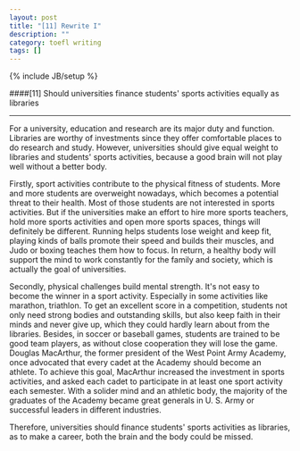 ```yaml
---
layout: post
title: "[11] Rewrite I"
description: ""
category: toefl writing 
tags: []
---
```

{% include JB/setup %}

####[11] Should universities finance students' sports activities equally as libraries
___

For a university, education and research are its major duty and function. Libraries are worthy of investments since they offer comfortable places to do research and study. However, universities should give equal weight to libraries and students' sports activities, because a good brain will not play well without a better body.

Firstly, sport activities contribute to the physical fitness of students. More and more students are overweight nowadays, which becomes a potential threat to their health. Most of those students are not interested in sports activities. But if the universities make an effort to hire more sports teachers, hold more sports activities and open more sports 
spaces, things will definitely be different. Running helps students lose weight and keep fit, playing kinds of balls promote their speed and builds their muscles, and Judo or boxing teaches them how to focus. In return, a healthy body will support the mind to work constantly for the family and society, which is actually the goal of universities.

Secondly, physical challenges build mental strength. It's not easy to become the winner in a sport activity. Especially in some activities like marathon, triathlon. To get an excellent score in a competition, students not only need strong bodies and outstanding skills, but also keep faith in their minds and never give up, which they could hardly learn about from the libraries. Besides, in soccer or baseball games, students are trained to be good team players, as without close cooperation they will lose the game.  Douglas MacArthur, the former president of the West Point Army Academy, once advocated that every cadet at the Academy should become an athlete. To achieve this goal, MacArthur increased the investment in sports activities, and asked each cadet to participate in at least one sport activity each semester. With a solider mind and an athletic body, the majority of the graduates of the Academy became great generals in U. S. Army or successful leaders in different industries. 

Therefore, universities should finance students' sports activities as libraries, as to make a career, both the brain and the body could be missed. 
